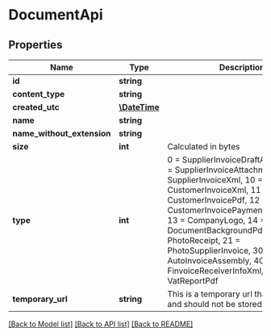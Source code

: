 # DocumentApi

## Properties
Name | Type | Description | Notes
------------ | ------------- | ------------- | -------------
**id** | **string** |  | [optional] 
**content_type** | **string** |  | [optional] 
**created_utc** | [**\DateTime**](\DateTime.md) |  | [optional] 
**name** | **string** |  | [optional] 
**name_without_extension** | **string** |  | [optional] 
**size** | **int** | Calculated in bytes | [optional] 
**type** | **int** | 0 &#x3D; SupplierInvoiceDraftAttachment, 1 &#x3D; SupplierInvoiceAttachment, 2 &#x3D; SupplierInvoiceXml,  10 &#x3D; CustomerInvoiceXml, 11 &#x3D; CustomerInvoicePdf, 12 &#x3D; CustomerInvoicePaymentReminderPdf,  13 &#x3D; CompanyLogo, 14 &#x3D; DocumentBackgroundPdf, 20 &#x3D; PhotoReceipt, 21 &#x3D; PhotoSupplierInvoice,  30 &#x3D; AutoInvoiceAssembly, 40 &#x3D; FinvoiceReceiverInfoXml, 41 &#x3D; VatReportPdf | [optional] 
**temporary_url** | **string** | This is a temporary url that will expire and should not be stored. | [optional] 

[[Back to Model list]](../../README.md#documentation-for-models) [[Back to API list]](../../README.md#documentation-for-api-endpoints) [[Back to README]](../../README.md)

